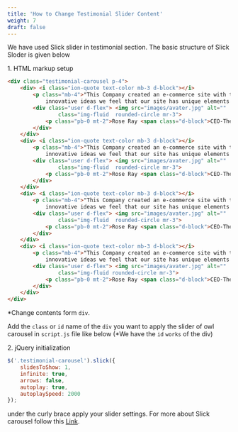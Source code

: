 ```yaml
---
title: 'How to Change Testimonial Slider Content'
weight: 7
draft: false
---
```

We have used Slick slider in testimonial section. The basic structure of Slick Sloder is given below

1\. HTML markup setup

```html
<div class="testimonial-carousel p-4">
	<div> <i class="ion-quote text-color mb-3 d-block"></i>
		<p class="mb-4">"This Company created an e-commerce site with the tools to make our business a success, with
			innovative ideas we feel that our site has unique elements that make us stand out from the crowd."</p>
		<div class="user d-flex"> <img src="images/avater.jpg" alt=""
				class="img-fluid  rounded-circle mr-3">
			<p class="pb-0 mt-2">Rose Ray <span class="d-block">CEO-Themefisher</span></p>
		</div>
	</div>
	<div> <i class="ion-quote text-color mb-3 d-block"></i>
		<p class="mb-4">"This Company created an e-commerce site with the tools to make our business a success, with
			innovative ideas we feel that our site has unique elements that make us stand out from the crowd."</p>
		<div class="user d-flex"> <img src="images/avater.jpg" alt=""
				class="img-fluid  rounded-circle mr-3">
			<p class="pb-0 mt-2">Rose Ray <span class="d-block">CEO-Themefisher</span></p>
		</div>
	</div>
	<div> <i class="ion-quote text-color mb-3 d-block"></i>
		<p class="mb-4">"This Company created an e-commerce site with the tools to make our business a success, with
			innovative ideas we feel that our site has unique elements that make us stand out from the crowd."</p>
		<div class="user d-flex"> <img src="images/avater.jpg" alt=""
				class="img-fluid  rounded-circle mr-3">
			<p class="pb-0 mt-2">Rose Ray <span class="d-block">CEO-Themefisher</span></p>
		</div>
	</div>
	<div> <i class="ion-quote text-color mb-3 d-block"></i>
		<p class="mb-4">"This Company created an e-commerce site with the tools to make our business a success, with
			innovative ideas we feel that our site has unique elements that make us stand out from the crowd."</p>
		<div class="user d-flex"> <img src="images/avater.jpg" alt=""
				class="img-fluid rounded-circle mr-3">
			<p class="pb-0 mt-2">Rose Ray <span class="d-block">CEO-Themefisher</span></p>
		</div>
	</div>
</div>
```

\*Change contents form `div`.

Add the `class` or `id` name of the `div` you want to apply the slider of owl carousel in `script.js` file like below (\*We have the `id` `works` of the div)

2\. jQuery initialization

```js
$('.testimonial-carousel').slick({
	slidesToShow: 1,
	infinite: true,
	arrows: false,
	autoplay: true,
	autoplaySpeed: 2000
});
```

under the curly brace apply your slider settings. For more about Slick carousel follow this [Link](http://kenwheeler.github.io/slick/).
